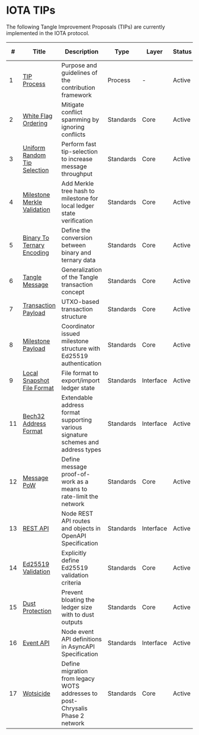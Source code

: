 # IOTA TIPs

The following Tangle Improvement Proposals (TIPs) are currently implemented in the IOTA protocol.

| #   | Title                                                                    | Description                                                                      | Type      | Layer     | Status | Initial Target |
| --- | ------------------------------------------------------------------------ | -------------------------------------------------------------------------------- | --------- | --------- | ------ | -------------- |
| 1   | [TIP Process](/tips/tips/TIP-0001)                  | Purpose and guidelines of the contribution framework                             | Process   | -         | Active | -              |
| 2   | [White Flag Ordering](/tips/tips/TIP-0002)          | Mitigate conflict spamming by ignoring conflicts                                 | Standards | Core      | Active | Chrysalis      |
| 3   | [Uniform Random Tip Selection](/tips/tips/TIP-0003) | Perform fast tip-selection to increase message throughput                        | Standards | Core      | Active | Chrysalis      |
| 4   | [Milestone Merkle Validation](/tips/tips/TIP-0004)  | Add Merkle tree hash to milestone for local ledger state verification            | Standards | Core      | Active | Chrysalis      |
| 5   | [Binary To Ternary Encoding](/tips/tips/TIP-0005)   | Define the conversion between binary and ternary data                            | Standards | Core      | Active | Chrysalis      |
| 6   | [Tangle Message](/tips/tips/TIP-0006)               | Generalization of the Tangle transaction concept                                 | Standards | Core      | Active | Chrysalis      |
| 7   | [Transaction Payload](/tips/tips/TIP-0007)          | UTXO-based transaction structure                                                 | Standards | Core      | Active | Chrysalis      |
| 8   | [Milestone Payload](/tips/tips/TIP-0008)            | Coordinator issued milestone structure with Ed25519 authentication               | Standards | Core      | Active | Chrysalis      |
| 9   | [Local Snapshot File Format](/tips/tips/TIP-0009)   | File format to export/import ledger state                                        | Standards | Interface | Active | Chrysalis      |
| 11  | [Bech32 Address Format](/tips/tips/TIP-0011)        | Extendable address format supporting various signature schemes and address types | Standards | Interface | Active | Chrysalis      |
| 12  | [Message PoW](/tips/tips/TIP-0012)                  | Define message proof-of-work as a means to rate-limit the network                | Standards | Core      | Active | Chrysalis      |
| 13  | [REST API](/tips/tips/TIP-0013)                     | Node REST API routes and objects in OpenAPI Specification                        | Standards | Interface | Active | Chrysalis      |
| 14  | [Ed25519 Validation](/tips/tips/TIP-0014)           | Explicitly define Ed25519 validation criteria                                    | Standards | Core      | Active | Chrysalis      |
| 15  | [Dust Protection](/tips/tips/TIP-0015)              | Prevent bloating the ledger size with to dust outputs                            | Standards | Core      | Active | Chrysalis      |
| 16  | [Event API](/tips/tips/TIP-0016)                    | Node event API definitions in AsyncAPI Specification                             | Standards | Interface | Active | Chrysalis      |
| 17  | [Wotsicide](/tips/tips/TIP-0017)                    | Define migration from legacy WOTS addresses to post-Chrysalis Phase 2 network    | Standards | Core      | Active | Chrysalis      |
